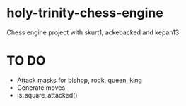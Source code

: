 # holy-trinity-chess-engine
Chess engine project with skurt1, ackebacked and kepan13

# TO DO
* Attack masks for bishop, rook, queen, king
* Generate moves
* is_square_attacked()
